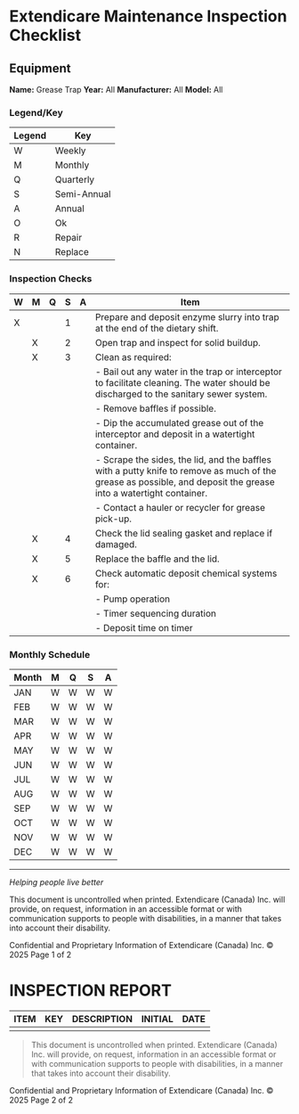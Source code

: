 # Extendicare Maintenance Inspection Checklist

## Equipment
**Name:** Grease Trap
**Year:** All
**Manufacturer:** All
**Model:** All

### Legend/Key
| Legend | Key       |
|--------|-----------|
| W      | Weekly    |
| M      | Monthly   |
| Q      | Quarterly |
| S      | Semi-Annual |
| A      | Annual    |
| O      | Ok       |
| R      | Repair    |
| N      | Replace   |

### Inspection Checks
| W | M | Q | S | A | Item |
|---|---|---|---|---|------|
| X |   |   | 1 |   | Prepare and deposit enzyme slurry into trap at the end of the dietary shift. |
|   | X |   | 2 |   | Open trap and inspect for solid buildup. |
|   | X |   | 3 |   | Clean as required: |
|   |   |   |   |   | - Bail out any water in the trap or interceptor to facilitate cleaning. The water should be discharged to the sanitary sewer system. |
|   |   |   |   |   | - Remove baffles if possible. |
|   |   |   |   |   | - Dip the accumulated grease out of the interceptor and deposit in a watertight container. |
|   |   |   |   |   | - Scrape the sides, the lid, and the baffles with a putty knife to remove as much of the grease as possible, and deposit the grease into a watertight container. |
|   |   |   |   |   | - Contact a hauler or recycler for grease pick-up. |
|   | X |   | 4 |   | Check the lid sealing gasket and replace if damaged. |
|   | X |   | 5 |   | Replace the baffle and the lid. |
|   | X |   | 6 |   | Check automatic deposit chemical systems for: |
|   |   |   |   |   | - Pump operation |
|   |   |   |   |   | - Timer sequencing duration |
|   |   |   |   |   | - Deposit time on timer |

### Monthly Schedule
| Month | M | Q | S | A |
|-------|---|---|---|---|
| JAN   | W | W | W | W |
| FEB   | W | W | W | W |
| MAR   | W | W | W | W |
| APR   | W | W | W | W |
| MAY   | W | W | W | W |
| JUN   | W | W | W | W |
| JUL   | W | W | W | W |
| AUG   | W | W | W | W |
| SEP   | W | W | W | W |
| OCT   | W | W | W | W |
| NOV   | W | W | W | W |
| DEC   | W | W | W | W |

----

*Helping people live better*

This document is uncontrolled when printed. Extendicare (Canada) Inc. will provide, on request, information in an accessible format or with communication supports to people with disabilities, in a manner that takes into account their disability.

Confidential and Proprietary Information of Extendicare (Canada) Inc. © 2025  Page 1 of 2

# INSPECTION REPORT

| ITEM | KEY | DESCRIPTION | INITIAL | DATE |
|------|-----|-------------|---------|------|
|      |     |             |         |      |

> This document is uncontrolled when printed. Extendicare (Canada) Inc. will provide, on request, information in an accessible format or with communication supports to people with disabilities, in a manner that takes into account their disability.

Confidential and Proprietary Information of Extendicare (Canada) Inc. © 2025
Page 2 of 2